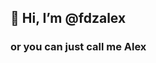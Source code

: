## 👋 Hi, I’m @fdzalex 

### or you can just call me Alex

<!---
fdzalex/fdzalex is a ✨ special ✨ repository because its `README.md` (this file) appears on your GitHub profile.
You can click the Preview link to take a look at your changes.
--->

